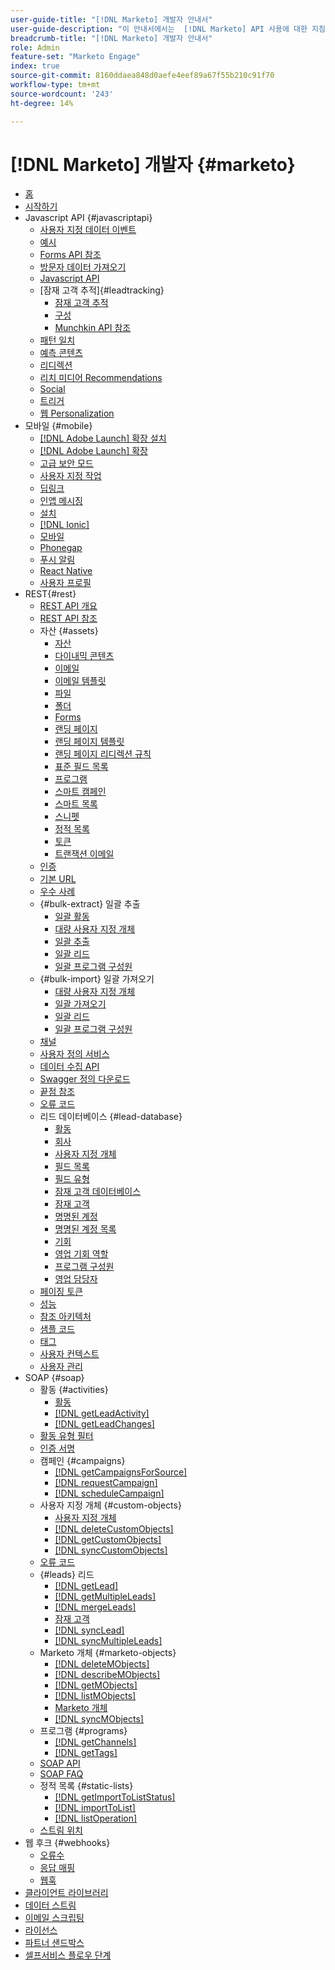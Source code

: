 ```yaml
---
user-guide-title: "[!DNL Marketo] 개발자 안내서"
user-guide-description: "이 안내서에서는  [!DNL Marketo] API 사용에 대한 지침을 제공합니다."
breadcrumb-title: "[!DNL Marketo] 개발자 안내서"
role: Admin
feature-set: "Marketo Engage"
index: true
source-git-commit: 8160ddaea848d0aefe4eef89a67f55b210c91f70
workflow-type: tm+mt
source-wordcount: '243'
ht-degree: 14%

---
```



# [!DNL Marketo] 개발자 {#marketo}

- [홈](home.md)
- [시작하기](getting-started.md)
- Javascript API {#javascriptapi}
   - [사용자 지정 데이터 이벤트](javascript-api/custom-data-events.md)
   - [예시](javascript-api/examples.md)
   - [Forms API 참조](javascript-api/forms-api-reference.md)
   - [방문자 데이터 가져오기](javascript-api/get-visitor-data.md)
   - [Javascript API](javascript-api/javascript-api.md)
   - [잠재 고객 추적]{#leadtracking}
      - [잠재 고객 추적](javascript-api/lead-tracking.md)
      - [구성](javascript-api/configuration.md)
      - [Munchkin API 참조](javascript-api/api-reference.md)
   - [패턴 일치](javascript-api/pattern-match.md)
   - [예측 콘텐츠](javascript-api/predictive-content.md)
   - [리디렉션](javascript-api/redirect.md)
   - [리치 미디어 Recommendations](javascript-api/rich-media-recommendation.md)
   - [Social](javascript-api/social.md)
   - [트리거](javascript-api/triggers.md)
   - [웹 Personalization](javascript-api/web-personalization.md)
- 모바일 {#mobile}
   - [ [!DNL Adobe Launch] 확장 설치](mobile/adobe-launch-extension-installation.md)
   - [[!DNL Adobe Launch] 확장](mobile/adobe-launch-extension.md)
   - [고급 보안 모드](mobile/advanced-security-access-mode.md)
   - [사용자 지정 작업](mobile/custom-actions.md)
   - [딥링크](mobile/enabling-deep-links-in-your-app.md)
   - [인앱 메시징](mobile/in-app-messages.md)
   - [설치](mobile/installation.md)
   - [[!DNL Ionic]](mobile/ionic.md)
   - [모바일](mobile/mobile.md)
   - [Phonegap](mobile/phonegap.md)
   - [푸시 알림](mobile/push-notifications.md)
   - [React Native](mobile/react-native.md)
   - [사용자 프로필](mobile/user-profiles.md)
- REST{#rest}
   - [REST API 개요](rest-api/rest-api.md)
   - [REST API 참조](https://developer.adobe.com/marketo-apis/)
   - 자산 {#assets}
      - [자산](rest-api/assets.md)
      - [다이내믹 콘텐츠](rest-api/dynamic-content.md)
      - [이메일](rest-api/emails.md)
      - [이메일 템플릿](rest-api/email-templates.md)
      - [파일](rest-api/files.md)
      - [폴더](rest-api/folders.md)
      - [Forms](rest-api/forms.md)
      - [랜딩 페이지](rest-api/landing-pages.md)
      - [랜딩 페이지 템플릿](rest-api/landing-page-templates.md)
      - [랜딩 페이지 리디렉션 규칙](rest-api/landing-page-redirect-rules.md)
      - [표준 필드 목록](rest-api/list-of-standard-fields.md)
      - [프로그램](rest-api/programs.md)
      - [스마트 캠페인](rest-api/smart-campaigns.md)
      - [스마트 목록](rest-api/smart-lists.md)
      - [스니펫](rest-api/snippets.md)
      - [정적 목록](rest-api/static-lists.md)
      - [토큰](rest-api/tokens.md)
      - [트랜잭션 이메일](rest-api/transactional-email.md)
   - [인증](rest-api/authentication.md)
   - [기본 URL](rest-api/base-url.md)
   - [우수 사례](rest-api/marketo-integration-best-practices.md)
   - {#bulk-extract} 일괄 추출
      - [일괄 활동](rest-api/bulk-activity-extract.md)
      - [대량 사용자 지정 개체](rest-api/bulk-custom-object-extract.md)
      - [일괄 추출](rest-api/bulk-extract.md)
      - [일괄 리드](rest-api/bulk-lead-extract.md)
      - [일괄 프로그램 구성원](rest-api/bulk-program-member-extract.md)
   - {#bulk-import} 일괄 가져오기
      - [대량 사용자 지정 개체](rest-api/bulk-custom-object-import.md)
      - [일괄 가져오기](rest-api/bulk-import.md)
      - [일괄 리드](rest-api/bulk-lead-import.md)
      - [일괄 프로그램 구성원](rest-api/bulk-program-member-import.md)
   - [채널](rest-api/channels.md)
   - [사용자 정의 서비스](rest-api/custom-services.md)
   - [데이터 수집 API](rest-api/data-ingestion.md)
   - [Swagger 정의 다운로드](rest-api/swagger.md)
   - [끝점 참조](rest-api/endpoint-reference.md)
   - [오류 코드](rest-api/error-codes.md)
   - 리드 데이터베이스 {#lead-database}
      - [활동](rest-api/activities.md)
      - [회사](rest-api/companies.md)
      - [사용자 지정 개체](rest-api/custom-objects.md)
      - [필드 목록](rest-api/fields.md)
      - [필드 유형](rest-api/field-types.md)
      - [잠재 고객 데이터베이스](rest-api/lead-database.md)
      - [잠재 고객](rest-api/leads.md)
      - [명명된 계정](rest-api/named-accounts.md)
      - [명명된 계정 목록](rest-api/named-account-lists.md)
      - [기회](rest-api/opportunities.md)
      - [영업 기회 역할](rest-api/opportunity-roles.md)
      - [프로그램 구성원](rest-api/program-members.md)
      - [영업 담당자](rest-api/sales-persons.md)
   - [페이징 토큰](rest-api/paging-tokens.md)
   - [성능](rest-api/performance.md)
   - [참조 아키텍처](rest-api/reference-architectures.md)
   - [샘플 코드](https://github.com/Marketo/REST-Sample-Code)
   - [태그](rest-api/tags.md)
   - [사용자 컨텍스트](rest-api/user-context.md)
   - [사용자 관리](rest-api/user-management.md)
- SOAP {#soap}
   - 활동 {#activities}
      - [활동](soap-api/activities.md)
      - [[!DNL getLeadActivity]](soap-api/getleadactivity.md)
      - [[!DNL getLeadChanges]](soap-api/getleadchanges.md)
   - [활동 유형 필터](soap-api/activity-type-filters.md)
   - [인증 서명](soap-api/authentication-signature.md)
   - 캠페인 {#campaigns}
      - [[!DNL getCampaignsForSource]](soap-api/getcampaignsforsource.md)
      - [[!DNL requestCampaign]](soap-api/requestcampaign.md)
      - [[!DNL scheduleCampaign]](soap-api/schedulecampaign.md)
   - 사용자 지정 개체 {#custom-objects}
      - [사용자 지정 개체](soap-api/custom-objects.md)
      - [[!DNL deleteCustomObjects]](soap-api/deletecustomobjects.md)
      - [[!DNL getCustomObjects]](soap-api/getcustomobjects.md)
      - [[!DNL syncCustomObjects]](soap-api/synccustomobjects.md)
   - [오류 코드](soap-api/error-codes.md)
   - {#leads} 리드
      - [[!DNL getLead]](soap-api/getlead.md)
      - [[!DNL getMultipleLeads]](soap-api/getmultipleleads.md)
      - [[!DNL mergeLeads]](soap-api/mergeleads.md)
      - [잠재 고객](soap-api/leads.md)
      - [[!DNL syncLead]](soap-api/synclead.md)
      - [[!DNL syncMultipleLeads]](soap-api/syncmultipleleads.md)
   - Marketo 개체 {#marketo-objects}
      - [[!DNL deleteMObjects]](soap-api/deletemobjects.md)
      - [[!DNL describeMObjects]](soap-api/describemobject.md)
      - [[!DNL getMObjects]](soap-api/getmobjects.md)
      - [[!DNL listMObjects]](soap-api/listmobjects.md)
      - [Marketo 개체](soap-api/marketo-objects.md)
      - [[!DNL syncMObjects]](soap-api/syncmobjects.md)
   - 프로그램 {#programs}
      - [[!DNL getChannels]](soap-api/getchannels.md)
      - [[!DNL getTags]](soap-api/gettags.md)
   - [SOAP API](soap-api/soap-api.md)
   - [SOAP FAQ](soap-api/soap-faq.md)
   - 정적 목록 {#static-lists}
      - [[!DNL getImportToListStatus]](soap-api/getimporttoliststatus.md)
      - [[!DNL importToList]](soap-api/importtolist.md)
      - [[!DNL listOperation]](soap-api/listoperation.md)
   - [스트림 위치](soap-api/stream-position.md)
- 웹 후크 {#webhooks}
   - [오류수](webhooks/errors.md)
   - [응답 매핑](webhooks/response-mappings.md)
   - [웹훅](webhooks/webhooks.md)
- [클라이언트 라이브러리](https://github.com/Marketo/Community-Supported-Client-Libraries)
- [데이터 스트림](data-streams.md)
- [이메일 스크립팅](email-scripting.md)
- [라이선스](api-license.md)
- [파트너 샌드박스](partner-sandbox.md)
- [셀프서비스 플로우 단계](self-service-flow-steps.md)
